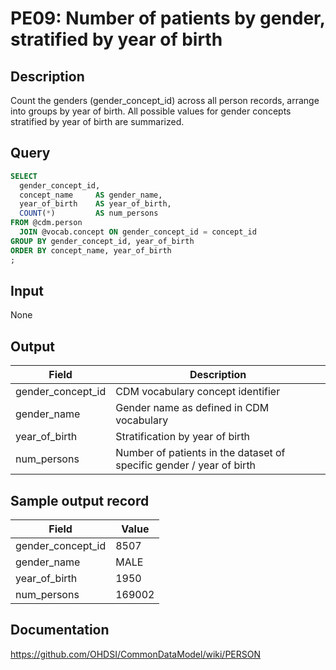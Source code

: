 <!---
Group:person
Name:PE09 Number of patients by gender, stratified by year of birth
Author:Patrick Ryan
CDM Version: 5.0
-->

# PE09: Number of patients by gender, stratified by year of birth

## Description
Count the genders (gender_concept_id) across all person records, arrange into groups by year of birth. All possible values for gender concepts stratified by year of birth are summarized.

## Query
```sql
SELECT
  gender_concept_id,
  concept_name     AS gender_name,
  year_of_birth    AS year_of_birth,
  COUNT(*)         AS num_persons
FROM @cdm.person
  JOIN @vocab.concept ON gender_concept_id = concept_id
GROUP BY gender_concept_id, year_of_birth
ORDER BY concept_name, year_of_birth
;
```

## Input

None

## Output

|  Field |  Description |
| --- | --- |
|  gender_concept_id |  CDM vocabulary concept identifier |
|  gender_name |  Gender name as defined in CDM vocabulary |
|  year_of_birth |  Stratification by year of birth |
|  num_persons |  Number of patients in the dataset of specific gender / year of birth |

## Sample output record

|  Field |  Value |
| --- | --- |
|  gender_concept_id |  8507 |
|  gender_name |  MALE |
|  year_of_birth |  1950 |
|  num_persons |  169002 |

## Documentation
https://github.com/OHDSI/CommonDataModel/wiki/PERSON
